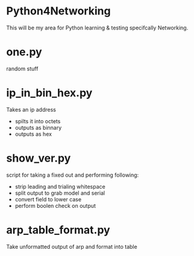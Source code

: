 # Python4Networking

This will be my area for Python learning & testing specifcally Networking. 

# one.py
random stuff

# ip_in_bin_hex.py
Takes an ip address
- spilts it into octets
- outputs as binnary
- outputs as hex

# show_ver.py
script for taking a fixed out and performing following:
- strip leading and trialing whitespace
- split output to grab model and serial
- convert field to lower case
- perform boolen check on output

# arp_table_format.py
Take unformatted output of arp and format into table 
